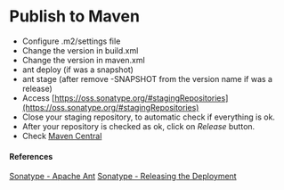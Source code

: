 # Publish to Maven

- Configure .m2/settings file
- Change the version in build.xml
- Change the version in maven.xml
- ant deploy (if was a snapshot)
- ant stage (after remove -SNAPSHOT from the version name if was a release)
- Access [https://oss.sonatype.org/#stagingRepositories](https://oss.sonatype.org/#stagingRepositories)
- Close your staging repository, to automatic check if everything is ok.
- After your repository is checked as ok, click on *Release* button.
- Check [Maven Central](http://search.maven.org/#search|ga|1|etyllica)

#### References
[Sonatype - Apache Ant](http://central.sonatype.org/pages/apache-ant.html)
[Sonatype - Releasing the Deployment](http://central.sonatype.org/pages/releasing-the-deployment.html)
